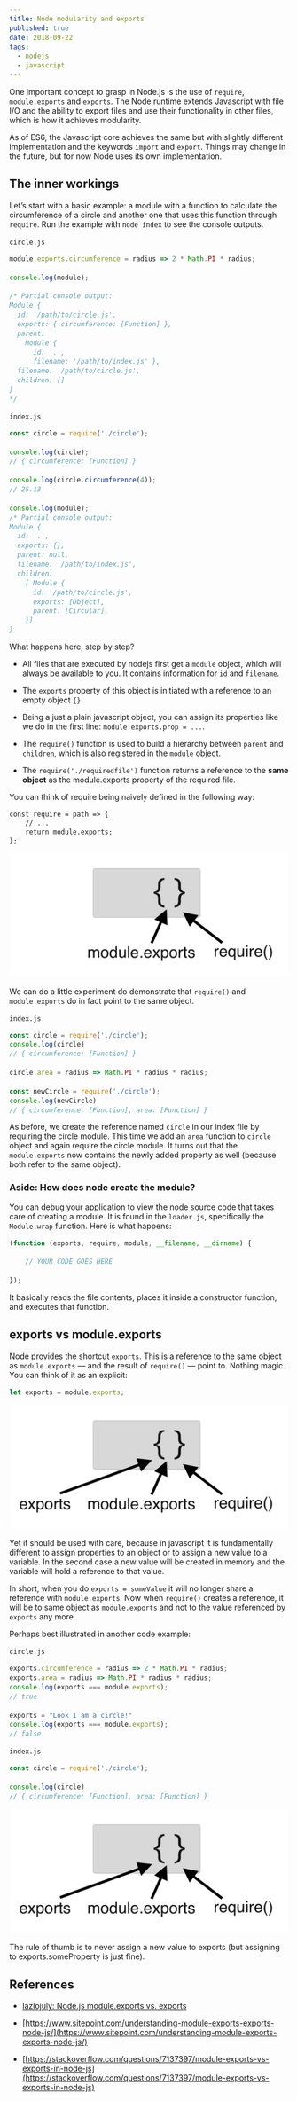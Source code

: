 ```yaml
---
title: Node modularity and exports
published: true
date: 2018-09-22
tags:
  - nodejs
  - javascript
---
```

One important concept to grasp in Node.js is the use of `require`, `module.exports` and `exports`. The Node runtime extends Javascript with file I/O and the ability to export files and use their functionality in other files, which is how it achieves modularity.

As of ES6, the Javascript core achieves the same but with slightly different implementation and the keywords `import` and `export`. Things may change in the future, but for now Node uses its own implementation.

## The inner workings

Let’s start with a basic example: a module with a function to calculate the circumference of a circle and another one that uses this function through `require`. Run the example with `node index` to see the console outputs.

`circle.js`
```js
module.exports.circumference = radius => 2 * Math.PI * radius;

console.log(module);

/* Partial console output:
Module {
  id: '/path/to/circle.js',
  exports: { circumference: [Function] },
  parent:
    Module {
      id: '.',
      filename: '/path/to/index.js' },
  filename: '/path/to/circle.js',
  children: []
}
*/
```

`index.js`
```js
const circle = require('./circle');

console.log(circle);  
// { circumference: [Function] }

console.log(circle.circumference(4));  
// 25.13

console.log(module);
/* Partial console output:
Module {
  id: '.',
  exports: {},
  parent: null,
  filename: '/path/to/index.js',
  children:
    [ Module {
      id: '/path/to/circle.js',
      exports: [Object],
      parent: [Circular],
    }]
}
```

What happens here, step by step?

* All files that are executed by nodejs first get a `module` object, which will always be available to you. It contains information for `id` and `filename`.

* The `exports` property of this object is initiated with a reference to an empty object `{}`

* Being a just a plain javascript object, you can assign its properties like we do in the first line: `module.exports.prop = ...`.

* The `require()` function is used to build a hierarchy between `parent` and `children`, which is also registered in the `module` object.

* The `require('./requiredfile')` function returns a reference to the **same object** as the module.exports property of the required file.

You can think of require being naively defined in the following way:

```
const require = path => {
    // ...
    return module.exports;
};
```

![the require function](img01.png)

We can do a little experiment do demonstrate that `require()` and `module.exports` do in fact point to the same object.

`index.js`
```js
const circle = require('./circle');
console.log(circle)
// { circumference: [Function] }

circle.area = radius => Math.PI * radius * radius;

const newCircle = require('./circle');
console.log(newCircle)
// { circumference: [Function], area: [Function] }
```

As before, we create the reference named `circle` in our index file by requiring the circle module. This time we add an `area` function to `circle` object and again require the circle module. It turns out that the `module.exports` now contains the newly added property as well (because both refer to the same object).

### Aside: How does node create the module?

You can debug your application to view the node source code that takes care of creating a module. It is found in the `loader.js`, specifically the `Module.wrap` function. Here is what happens:

```js
(function (exports, require, module, __filename, __dirname) {

    // YOUR CODE GOES HERE

});
```

It basically reads the file contents, places it inside a constructor function, and executes that function.

## exports vs module.exports

Node provides the shortcut `exports`. This is a reference to the same object as `module.exports` — and the result of `require()` — point to. Nothing magic. You can think of it as an explicit:

```js
let exports = module.exports;
```

![exports and module.exports](img02.png)

Yet it should be used with care, because in javascript it is fundamentally different to assign properties to an object or to assign a new value to a variable. In the second case a new value will be created in memory and the variable will hold a reference to that value.

In short, when you do `exports = someValue` it will no longer share a reference with `module.exports`. Now when `require()` creates a reference, it will be to same object as `module.exports` and not to the value referenced by `exports` any more.

Perhaps best illustrated in another code example:

`circle.js`
```js
exports.circumference = radius => 2 * Math.PI * radius;
exports.area = radius => Math.PI * radius * radius;
console.log(exports === module.exports);
// true

exports = "Look I am a circle!"
console.log(exports === module.exports);
// false
```

`index.js`
```js
const circle = require('./circle');

console.log(circle)
// { circumference: [Function], area: [Function] }
```


![Incorrect use of exports](img02.png)

The rule of thumb is to never assign a new value to exports (but assigning to exports.someProperty is just fine).

## References

* [lazlojuly: Node.js module.exports vs. exports](https://medium.freecodecamp.org/node-js-module-exports-vs-exports-ec7e254d63ac)

* [https://www.sitepoint.com/understanding-module-exports-exports-node-js/](https://www.sitepoint.com/understanding-module-exports-exports-node-js/)

* [https://stackoverflow.com/questions/7137397/module-exports-vs-exports-in-node-js](https://stackoverflow.com/questions/7137397/module-exports-vs-exports-in-node-js)
